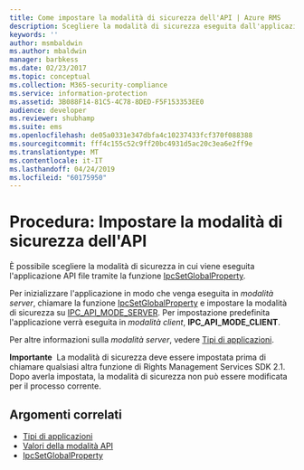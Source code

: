 ```yaml
---
title: Come impostare la modalità di sicurezza dell'API | Azure RMS
description: Scegliere la modalità di sicurezza eseguita dall'applicazione API file.
keywords: ''
author: msmbaldwin
ms.author: mbaldwin
manager: barbkess
ms.date: 02/23/2017
ms.topic: conceptual
ms.collection: M365-security-compliance
ms.service: information-protection
ms.assetid: 3B088F14-81C5-4C78-8DED-F5F153353EE0
audience: developer
ms.reviewer: shubhamp
ms.suite: ems
ms.openlocfilehash: de05a0331e347dbfa4c10237433fcf370f088388
ms.sourcegitcommit: fff4c155c52c9ff20bc4931d5ac20c3ea6e2ff9e
ms.translationtype: MT
ms.contentlocale: it-IT
ms.lasthandoff: 04/24/2019
ms.locfileid: "60175950"
---
```

# <a name="how-to-set-the-api-security-mode"></a>Procedura: Impostare la modalità di sicurezza dell'API

È possibile scegliere la modalità di sicurezza in cui viene eseguita l'applicazione API file tramite la funzione [IpcSetGlobalProperty](https://msdn.microsoft.com/library/hh535270.aspx).

Per inizializzare l'applicazione in modo che venga eseguita in *modalità server*, chiamare la funzione [IpcSetGlobalProperty](https://msdn.microsoft.com/library/hh535270.aspx) e impostare la modalità di sicurezza su [IPC\_API\_MODE\_SERVER](https://msdn.microsoft.com/library/hh535236.aspx). Per impostazione predefinita l'applicazione verrà eseguita in *modalità client*, **IPC\_API\_MODE\_CLIENT**.

Per altre informazioni sulla *modalità server*, vedere [Tipi di applicazioni](application-types.md).

**Importante**  La modalità di sicurezza deve essere impostata prima di chiamare qualsiasi altra funzione di Rights Management Services SDK 2.1. Dopo averla impostata, la modalità di sicurezza non può essere modificata per il processo corrente.

## <a name="related-topics"></a>Argomenti correlati

* [Tipi di applicazioni](application-types.md)
* [Valori della modalità API](https://msdn.microsoft.com/library/hh535236.aspx)
* [IpcSetGlobalProperty](https://msdn.microsoft.com/library/hh535270.aspx)
